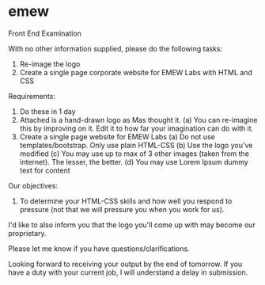# emew
Front End Examination

With no other information supplied, please do the following tasks:
1. Re-image the logo
2. Create a single page corporate website for EMEW Labs with HTML and CSS

Requirements:
1. Do these in 1 day
2. Attached is a hand-drawn logo as Mas thought it.
(a) You can re-imagine this by improving on it. Edit it to how far your imagination can do with it.
3. Create a single page website for EMEW Labs
(a) Do not use templates/bootstrap. Only use plain HTML-CSS
(b) Use the logo you've modified
(c) You may use up to max of 3 other images (taken from the internet). The lesser, the better.
(d) You may use Lorem Ipsum dummy text for content

Our objectives:
1. To determine your HTML-CSS skills and how well you respond to pressure (not that we will pressure you when you work for us).

I'd like to also inform you that the logo you'll come up with may become our proprietary.

Please let me know if you have questions/clarifications.

Looking forward to receiving your output by the end of tomorrow. If you have a duty with your current job, I will understand a delay in submission.
